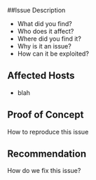 ##Issue Description
 - What did you find?
 - Who does it affect?
 - Where did you find it?
 - Why is it an issue?
 - How can it be exploited?

## Affected Hosts
 - blah
 

## Proof of Concept
How to reproduce this issue

## Recommendation
How do we fix this issue?
